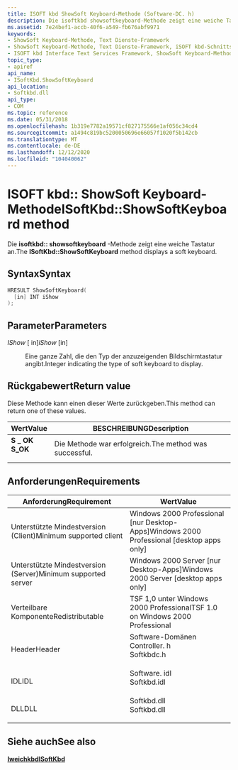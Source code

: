 ```yaml
---
title: ISOFT kbd ShowSoft Keyboard-Methode (Software-DC. h)
description: Die isoftkbd showsoftkeyboard-Methode zeigt eine weiche Tastatur an.
ms.assetid: 7e24bef1-accb-40f6-a549-fb676abf9971
keywords:
- ShowSoft Keyboard-Methode, Text Dienste-Framework
- ShowSoft Keyboard-Methode, Text Dienste-Framework, iSOFT kbd-Schnittstelle
- ISOFT kbd Interface Text Services Framework, ShowSoft Keyboard-Methode
topic_type:
- apiref
api_name:
- ISoftKbd.ShowSoftKeyboard
api_location:
- Softkbd.dll
api_type:
- COM
ms.topic: reference
ms.date: 05/31/2018
ms.openlocfilehash: 1b319e7782a19571cf827175566e1af056c34cd4
ms.sourcegitcommit: a1494c819bc5200050696e66057f1020f5b142cb
ms.translationtype: MT
ms.contentlocale: de-DE
ms.lasthandoff: 12/12/2020
ms.locfileid: "104040062"
---
```

# <a name="isoftkbdshowsoftkeyboard-method"></a><span data-ttu-id="1c1db-106">ISOFT kbd:: ShowSoft Keyboard-Methode</span><span class="sxs-lookup"><span data-stu-id="1c1db-106">ISoftKbd::ShowSoftKeyboard method</span></span>

<span data-ttu-id="1c1db-107">Die **isoftkbd:: showsoftkeyboard** -Methode zeigt eine weiche Tastatur an.</span><span class="sxs-lookup"><span data-stu-id="1c1db-107">The **ISoftKbd::ShowSoftKeyboard** method displays a soft keyboard.</span></span>

## <a name="syntax"></a><span data-ttu-id="1c1db-108">Syntax</span><span class="sxs-lookup"><span data-stu-id="1c1db-108">Syntax</span></span>


```C++
HRESULT ShowSoftKeyboard(
  [in] INT iShow
);
```



## <a name="parameters"></a><span data-ttu-id="1c1db-109">Parameter</span><span class="sxs-lookup"><span data-stu-id="1c1db-109">Parameters</span></span>

<dl> <dt>

<span data-ttu-id="1c1db-110">*IShow* \[ in\]</span><span class="sxs-lookup"><span data-stu-id="1c1db-110">*iShow* \[in\]</span></span>
</dt> <dd>

<span data-ttu-id="1c1db-111">Eine ganze Zahl, die den Typ der anzuzeigenden Bildschirmtastatur angibt.</span><span class="sxs-lookup"><span data-stu-id="1c1db-111">Integer indicating the type of soft keyboard to display.</span></span>

</dd> </dl>

## <a name="return-value"></a><span data-ttu-id="1c1db-112">Rückgabewert</span><span class="sxs-lookup"><span data-stu-id="1c1db-112">Return value</span></span>

<span data-ttu-id="1c1db-113">Diese Methode kann einen dieser Werte zurückgeben.</span><span class="sxs-lookup"><span data-stu-id="1c1db-113">This method can return one of these values.</span></span>



| <span data-ttu-id="1c1db-114">Wert</span><span class="sxs-lookup"><span data-stu-id="1c1db-114">Value</span></span>                                                                                | <span data-ttu-id="1c1db-115">BESCHREIBUNG</span><span class="sxs-lookup"><span data-stu-id="1c1db-115">Description</span></span>                           |
|--------------------------------------------------------------------------------------|---------------------------------------|
| <dl> <span data-ttu-id="1c1db-116"><dt>**S \_ OK**</dt></span><span class="sxs-lookup"><span data-stu-id="1c1db-116"><dt>**S\_OK**</dt></span></span> </dl> | <span data-ttu-id="1c1db-117">Die Methode war erfolgreich.</span><span class="sxs-lookup"><span data-stu-id="1c1db-117">The method was successful.</span></span><br/> |



 

## <a name="requirements"></a><span data-ttu-id="1c1db-118">Anforderungen</span><span class="sxs-lookup"><span data-stu-id="1c1db-118">Requirements</span></span>



| <span data-ttu-id="1c1db-119">Anforderung</span><span class="sxs-lookup"><span data-stu-id="1c1db-119">Requirement</span></span> | <span data-ttu-id="1c1db-120">Wert</span><span class="sxs-lookup"><span data-stu-id="1c1db-120">Value</span></span> |
|-------------------------------------|----------------------------------------------------------------------------------------|
| <span data-ttu-id="1c1db-121">Unterstützte Mindestversion (Client)</span><span class="sxs-lookup"><span data-stu-id="1c1db-121">Minimum supported client</span></span><br/> | <span data-ttu-id="1c1db-122">Windows 2000 Professional \[nur Desktop-Apps\]</span><span class="sxs-lookup"><span data-stu-id="1c1db-122">Windows 2000 Professional \[desktop apps only\]</span></span><br/>                             |
| <span data-ttu-id="1c1db-123">Unterstützte Mindestversion (Server)</span><span class="sxs-lookup"><span data-stu-id="1c1db-123">Minimum supported server</span></span><br/> | <span data-ttu-id="1c1db-124">Windows 2000 Server \[nur Desktop-Apps\]</span><span class="sxs-lookup"><span data-stu-id="1c1db-124">Windows 2000 Server \[desktop apps only\]</span></span><br/>                                   |
| <span data-ttu-id="1c1db-125">Verteilbare Komponente</span><span class="sxs-lookup"><span data-stu-id="1c1db-125">Redistributable</span></span><br/>          | <span data-ttu-id="1c1db-126">TSF 1,0 unter Windows 2000 Professional</span><span class="sxs-lookup"><span data-stu-id="1c1db-126">TSF 1.0 on Windows 2000 Professional</span></span><br/>                                        |
| <span data-ttu-id="1c1db-127">Header</span><span class="sxs-lookup"><span data-stu-id="1c1db-127">Header</span></span><br/>                   | <dl> <span data-ttu-id="1c1db-128"><dt>Software-Domänen Controller. h</dt></span><span class="sxs-lookup"><span data-stu-id="1c1db-128"><dt>Softkbdc.h</dt></span></span> </dl>  |
| <span data-ttu-id="1c1db-129">IDL</span><span class="sxs-lookup"><span data-stu-id="1c1db-129">IDL</span></span><br/>                      | <dl> <span data-ttu-id="1c1db-130"><dt>Software. idl</dt></span><span class="sxs-lookup"><span data-stu-id="1c1db-130"><dt>Softkbd.idl</dt></span></span> </dl> |
| <span data-ttu-id="1c1db-131">DLL</span><span class="sxs-lookup"><span data-stu-id="1c1db-131">DLL</span></span><br/>                      | <dl> <span data-ttu-id="1c1db-132"><dt>Softkbd.dll</dt></span><span class="sxs-lookup"><span data-stu-id="1c1db-132"><dt>Softkbd.dll</dt></span></span> </dl> |



## <a name="see-also"></a><span data-ttu-id="1c1db-133">Siehe auch</span><span class="sxs-lookup"><span data-stu-id="1c1db-133">See also</span></span>

<dl> <dt>

[<span data-ttu-id="1c1db-134">**Iweichkbd**</span><span class="sxs-lookup"><span data-stu-id="1c1db-134">**ISoftKbd**</span></span>](isoftkbd.md)
</dt> </dl>

 

 





